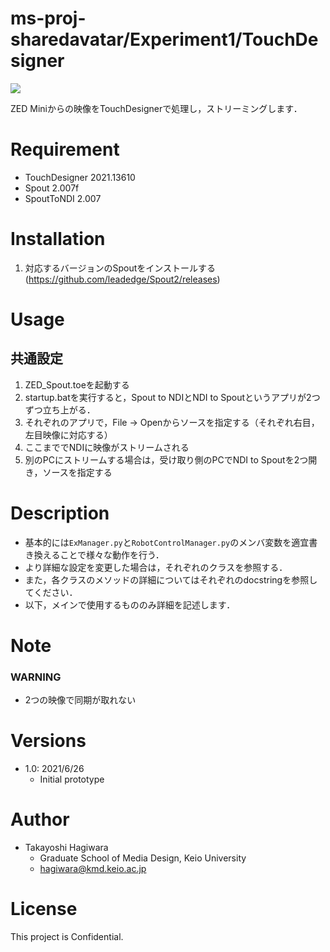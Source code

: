 # ms-proj-sharedavatar/Experiment1/TouchDesigner
<img src="https://img.shields.io/badge/License-Confidential-red">


ZED Miniからの映像をTouchDesignerで処理し，ストリーミングします．


# Requirement
- TouchDesigner         2021.13610
- Spout                 2.007f
- SpoutToNDI            2.007


# Installation
1. 対応するバージョンのSpoutをインストールする (https://github.com/leadedge/Spout2/releases)


# Usage
## 共通設定
1. ZED_Spout.toeを起動する
1. startup.batを実行すると，Spout to NDIとNDI to Spoutというアプリが2つずつ立ち上がる．
1. それぞれのアプリで，File -> Openからソースを指定する（それぞれ右目，左目映像に対応する）
1. ここまででNDIに映像がストリームされる
1. 別のPCにストリームする場合は，受け取り側のPCでNDI to Spoutを2つ開き，ソースを指定する


# Description
- 基本的には`ExManager.py`と`RobotControlManager.py`のメンバ変数を適宜書き換えることで様々な動作を行う．
- より詳細な設定を変更した場合は，それぞれのクラスを参照する．
- また，各クラスのメソッドの詳細についてはそれぞれのdocstringを参照してください．
- 以下，メインで使用するもののみ詳細を記述します．


# Note
### **WARNING**
- 2つの映像で同期が取れない

# Versions
- 1.0: 2021/6/26
    - Initial prototype

# Author

- Takayoshi Hagiwara
    - Graduate School of Media Design, Keio University
    - hagiwara@kmd.keio.ac.jp


# License

This project is Confidential.
